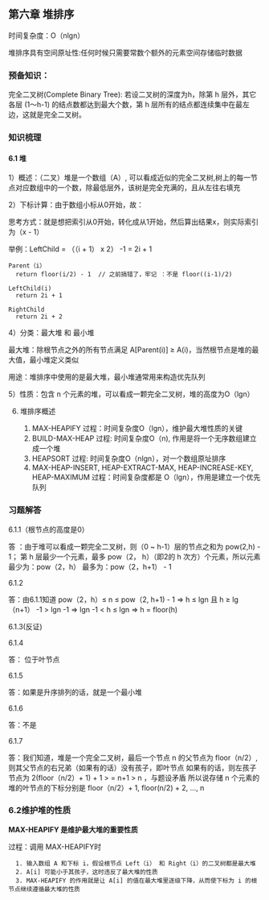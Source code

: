 ## 第六章 堆排序

时间复杂度：O（nlgn）

堆排序具有空间原址性:任何时候只需要常数个额外的元素空间存储临时数据

### 预备知识：

完全二叉树(Complete Binary Tree): 若设二叉树的深度为h，除第 h 层外，其它各层 (1～h-1) 的结点数都达到最大个数，第 h 层所有的结点都连续集中在最左边，这就是完全二叉树。



### 知识梳理

#### 6.1 堆

1）概述：（二叉）堆是一个数组（A）, 可以看成近似的完全二叉树,树上的每一节点对应数组中的一个数，除最低层外，该树是完全充满的，且从左往右填充      

2）下标计算：由于数组小标从0开始，故：

思考方式：就是想把索引从0开始，转化成从1开始，然后算出结果x，则实际索引为（x - 1）

举例：LeftChild = （（i + 1） x 2） -1 = 2i + 1

```
Parent（i）
  return floor(i/2) - 1  // 之前搞错了，牢记 ：不是 floor((i-1)/2)

LeftChild(i)
  return 2i + 1

RightChild
  return 2i + 2
```

4）分类：最大堆 和 最小堆

最大堆：除根节点之外的所有节点满足 A[Parent(i)] ≥ A(i)，当然根节点是堆的最大值，最小堆定义类似

用途：堆排序中使用的是最大堆，最小堆通常用来构造优先队列

5）性质：包含 n 个元素的堆，可以看成一颗完全二叉树，堆的高度为O（lgn）


6) 堆排序概述

    1. MAX-HEAPIFY 过程：时间复杂度O（lgn），维护最大堆性质的关键
    2. BUILD-MAX-HEAP 过程: 时间复杂度O（n), 作用是将一个无序数组建立成一个堆
    3. HEAPSORT 过程: 时间复杂度O（nlgn），对一个数组原址排序
    4. MAX-HEAP-INSERT, HEAP-EXTRACT-MAX, HEAP-INCREASE-KEY, HEAP-MAXIMUM 过程：时间复杂度都是 O（lgn），作用是建立一个优先队列



### 习题解答

6.1.1（根节点的高度是0）

答 ：由于堆可以看成一颗完全二叉树，则（0 ~ h-1）层的节点之和为 pow(2,h) - 1；
    第 h 层最少一个元素，最多 pow（2， h）（即2的 h 次方）个元素，所以元素
    最少为：pow（2，h）
    最多为：pow（2，h+1） - 1


6.1.2

答：由6.1.1知道
    pow（2，h）≤ n ≤ pow（2, h+1) - 1
  =>   h ≤ lgn 且 h ≥ lg（n+1） -1 > lgn -1
  =>   lgn -1 < h ≤ lgn
  =>   h = floor(h)

6.1.3(反证)

6.1.4

答： 位于叶节点

6.1.5

答：如果是升序排列的话，就是一个最小堆

6.1.6

答：不是

6.1.7

答：我们知道，堆是一个完全二叉树，最后一个节点 n 的父节点为 floor（n/2）,则其父节点的右兄弟（如果有的话）没有孩子，即叶节点
如果有的话，则左孩子节点为 2(floor（n/2）+ 1) + 1   > = n+1 > n ，与题设矛盾
所以说存储 n 个元素的堆的叶节点的下标分别是 floor（n/2）+ 1, floor(n/2) + 2, ..., n


### 6.2维护堆的性质

**MAX-HEAPIFY 是维护最大堆的重要性质**

过程：调用 MAX-HEAPIFY时

      1. 输入数组 A 和下标 i，假设根节点 Left（i） 和 Right（i）的二叉树都是最大堆
      2. A[i] 可能小于其孩子，这时违反了最大堆的性质
      3. MAX-HEAPIFY 的作用就是让 A[i] 的值在最大堆里逐级下降，从而使下标为 i 的根节点继续遵循最大堆的性质




